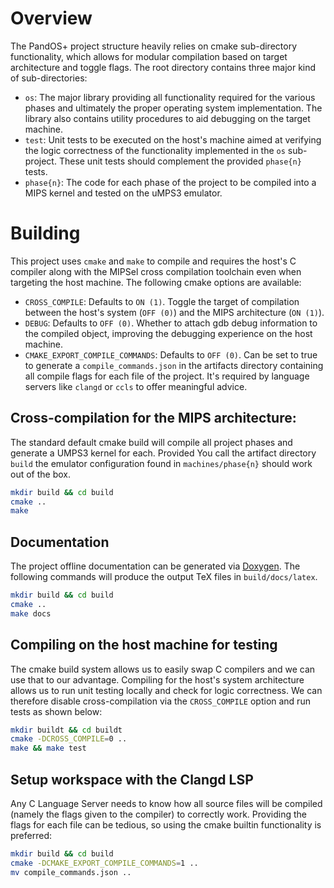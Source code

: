 # Overview

The PandOS+ project structure heavily relies on cmake sub-directory functionality,
which allows for modular compilation based on target architecture and toggle flags.
The root directory contains three major kind of sub-directories:
- `os`: The major library providing all functionality required for the various
  phases and ultimately the proper operating system implementation. The library
  also contains utility procedures to aid debugging on the target machine.
- `test`: Unit tests to be executed on the host's machine aimed at verifying the
  logic correctness of the functionality implemented in the `os` sub-project. These
  unit tests should complement the provided `phase{n}` tests.
- `phase{n}`: The code for each phase of the project to be compiled into a MIPS
  kernel and tested on the uMPS3 emulator.

# Building

This project uses `cmake` and `make` to compile and requires the host's C
compiler along with the MIPSel cross compilation toolchain even when targeting
the host machine. The following cmake options are available:
- `CROSS_COMPILE`: Defaults to `ON (1)`. Toggle the target of compilation between
  the host's system (`OFF (0)`) and the MIPS architecture (`ON (1)`).
- `DEBUG`: Defaults to `OFF (0)`. Whether to attach gdb debug information to the
  compiled object, improving the debugging experience on the host machine.
- `CMAKE_EXPORT_COMPILE_COMMANDS`: Defaults to `OFF (0)`. Can be set to true to
  generate a `compile_commands.json` in the artifacts directory containing all
  compile flags for each file of the project. It's required by language servers
  like `clangd` or `ccls` to offer meaningful advice.

## Cross-compilation for the MIPS architecture:
The standard default cmake build will compile all project phases and generate a
UMPS3 kernel for each. Provided You call the artifact directory `build` the
emulator configuration found in `machines/phase{n}` should work out of the box.
```sh
mkdir build && cd build
cmake ..
make
```

## Documentation
The project offline documentation can be generated via [Doxygen](https://www.doxygen.nl).
The following commands will produce the output TeX files in `build/docs/latex`.
```sh
mkdir build && cd build
cmake ..
make docs
```

## Compiling on the host machine for testing
The cmake build system allows us to easily swap C compilers and we can use that
to our advantage. Compiling for the host's system architecture allows us to run
unit testing locally and check for logic correctness. We can therefore disable
cross-compilation via the `CROSS_COMPILE` option and run tests as shown below:
```sh
mkdir buildt && cd buildt
cmake -DCROSS_COMPILE=0 ..
make && make test
```

## Setup workspace with the Clangd LSP
Any C Language Server needs to know how all source files will be compiled (namely
the flags given to the compiler) to correctly work. Providing the flags for each
file can be tedious, so using the cmake builtin functionality is preferred:
```sh
mkdir build && cd build
cmake -DCMAKE_EXPORT_COMPILE_COMMANDS=1 ..
mv compile_commands.json ..
```

